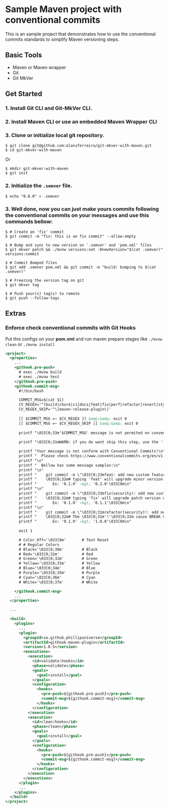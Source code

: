 # Sample Maven project with conventional commits

This is an sample project that demonstrates how to use the conventional commits standards to simplify Maven versioning steps.

## Basic Tools

- Maven or Maven wrapper
- Git
- Git MkVer



## Get Started

### 1. Install Git CLI and Git-MkVer CLI.
### 2. Install Maven CLI or use an embedded Maven Wrapper CLI
### 3. Clone or initialize local git repository.

```console
$ git clone git@github.com:alansferreira/git-mkver-with-maven.git 
$ cd git-mkver-with-maven
```
Or

```console
$ mkdir git-mkver-with-maven
$ git init
```
### 

### 2. Initialize the `.semver` file.

```console
$ echo "0.0.0" > .semver
```
### 3. Well done, now you can just make yours commits following the **conventional commits** on your messages and use this commands bellow:

```console
$ # Create an 'fix' commit
$ git commit -m "fix: this is an fix commit" --allow-empty

$ # Bump and sync to new version on '.semver' and 'pom.xml' files
$ git mkver patch && ./mvnw versions:set -DnewVersion="$(cat .semver)" versions:commit

$ # Commit Bumped files
$ git add .semver pom.xml && git commit -m "build: bumping to $(cat .semver)"

$ # Freezing the version tag on git
$ git mkver tag

$ # Push your(s) tag(s) to remote
$ git push --follow-tags
```


## Extras
### Enforce check conventional commits with Git Hooks

Put this configs on your **pom.xml** and run maven prepare stages like `./mvnw clean` or `./mvnw install`
```xml
<project>
  <properties>
    ...
    <githook.pre-push>
      # exec ./mvnw build
      # exec ./mvnw test
    </githook.pre-push>
    <githook.commit-msg>
      #!/bin/bash

      COMMIT_MSG=$(cat $1)
      CV_REGEX='^(build|chore|ci|docs|feat|fix|perf|refactor|revert|style|test)(\((\w+)\))?[ ]{0,}(!)?[ ]{0,}\:[ ]{1,}(.+)'
      CV_REGEX_SKIP='^\[maven-release-plugin\]'
      
      [[ $COMMIT_MSG =~ $CV_REGEX ]] &amp;&amp; exit 0
      [[ $COMMIT_MSG =~ $CV_REGEX_SKIP ]] &amp;&amp; exit 0
      
      printf "\033[0;33m'$COMMIT_MSG' message is not permited on conventional commits.\033[0m \n\n"
      
      printf "\033[0;31mWARN: if you do want skip this step, use the '--no-verify' argument on ours 'git' commands.\033[0m \n\n"

      printf "Your message is not conform with Conventional Commits!\n"
      printf "  Please check https://www.conventionalcommits.org/en/v1.0.0/ for messages formats!\n"
      printf "\n"
      printf "  Bellow has some message samples:\n"
      printf "\n"
      printf "    git commit -m \"\033[0;33mfeat: add new custom feature message\033[0m\"\n"
      printf "    \033[0;32m# typing 'feat' will upgrade minor version number. \n"
      printf "       Ex: '0.1.0' -&gt; '0.2.0'\033[0m\n"
      printf "\n"
      printf "    git commit -m \"\033[0;33mfix(security): add new custom fix message\033[0m\"\n"
      printf "    \033[0;32m# typing 'fix' will upgrade patch version number. \n"
      printf "       Ex: '0.1.0' -&gt; '0.1.1'\033[0m\n"
      printf "\n"
      printf "    git commit -m \"\033[0;31mrefactor(security)!: add new custom refactor message\033[0m\"\n"
      printf "    \033[0;32m# The \033[0;31m'!'\033[0;32m cause BREAK CHANGE and upgrade major version number. \n"
      printf "       Ex: '0.1.0' -&gt; '1.0.0'\033[0m\n"
      
      exit 1

      # Color_Off='\033[0m'       # Text Reset
      # # Regular Colors
      # Black='\033[0;30m'        # Black
      # Red='\033[0;31m'          # Red
      # Green='\033[0;32m'        # Green
      # Yellow='\033[0;33m'       # Yellow
      # Blue='\033[0;34m'         # Blue
      # Purple='\033[0;35m'       # Purple
      # Cyan='\033[0;36m'         # Cyan
      # White='\033[0;37m'        # White

    </githook.commit-msg>
    ...
  </properties>

  ...

  <build>
    <plugins>
      ...
      <plugin>
        <groupId>io.github.phillipuniverse</groupId>
        <artifactId>githook-maven-plugin</artifactId>
        <version>1.0.5</version>
        <executions>
          <execution>
            <id>validate:hooks</id>
            <phase>validate</phase>
            <goals>
              <goal>install</goal>
            </goals>
            <configuration>
              <hooks>
                <pre-push>${githook.pre-push}</pre-push>
                <commit-msg>${githook.commit-msg}</commit-msg>
              </hooks>
            </configuration>
          </execution>
          <execution>
            <id>clean:hooks</id>
            <phase>clean</phase>
            <goals>
              <goal>install</goal>
            </goals>
            <configuration>
              <hooks>
                <pre-push>${githook.pre-push}</pre-push>
                <commit-msg>${githook.commit-msg}</commit-msg>
              </hooks>
            </configuration>
          </execution>
        </executions>
      </plugin>
      ...
    </plugins>
  </build>  
</project>
```
